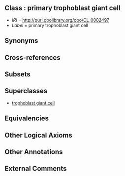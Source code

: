 
## Class : primary trophoblast giant cell

 * *IRI* = http://purl.obolibrary.org/obo/CL_0002497
 * *Label* = primary trophoblast giant cell

## Synonyms


## Cross-references


## Subsets


## Superclasses

 * [trophoblast giant cell](../../CL/88/CL_0002488.md)

## Equivalencies


## Other Logical Axioms


## Other Annotations


## External Comments

